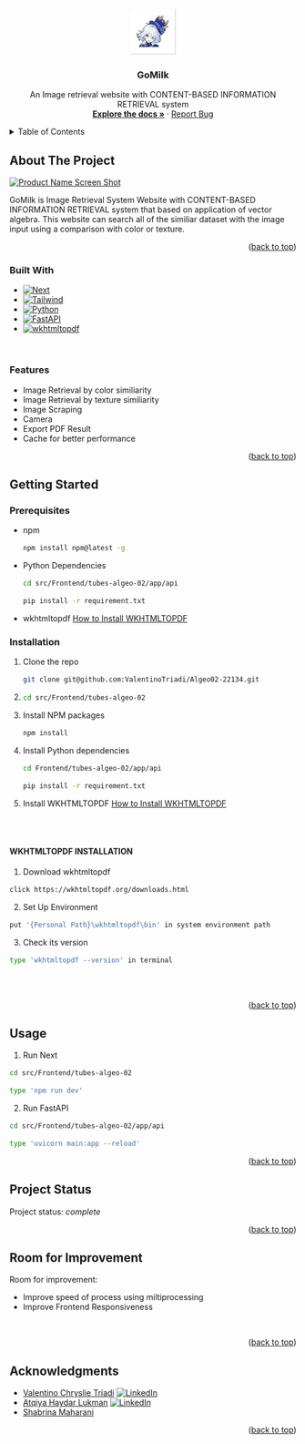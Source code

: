 <!-- Improved compatibility of back to top link: See: https://github.com/othneildrew/Best-README-Template/pull/73 -->
<a name="readme-top"></a>
<!--
*** Thanks for checking out the Best-README-Template. If you have a suggestion
*** that would make this better, please fork the repo and create a pull request
*** or simply open an issue with the tag "enhancement".
*** Don't forget to give the project a star!
*** Thanks again! Now go create something AMAZING! :D
-->



<!-- PROJECT SHIELDS -->
<!--
*** I'm using markdown "reference style" links for readability.
*** Reference links are enclosed in brackets [ ] instead of parentheses ( ).
*** See the bottom of this document for the declaration of the reference variables
*** for contributors-url, forks-url, etc. This is an optional, concise syntax you may use.
*** https://www.markdownguide.org/basic-syntax/#reference-style-links
-->


<!-- PROJECT LOGO -->
<br />
<div align="center">
  <a href="https://github.com/ValentinoTriadi/Algeo02-22134">
    <img src="img/logo.png" alt="Logo" width="80" height="80">
  </a>

<h3 align="center">GoMilk</h3>

  <p align="center">
    An Image retrieval website with CONTENT-BASED INFORMATION RETRIEVAL system 
    <br />
    <a href="https://github.com/ValentinoTriadi/Algeo02-22134"><strong>Explore the docs »</strong></a>
    ·
    <a href="https://github.com/ValentinoTriadi/Algeo02-22134/issues">Report Bug</a>
    <br/>
  </p>
</div>



<!-- TABLE OF CONTENTS -->
<details>
  <summary>Table of Contents</summary>
  <ol>
    <li>
      <a href="#about-the-project">About The Project</a>
      <ul>
        <li><a href="#built-with">Built With</a></li>
        <li><a href="#features">Built With</a></li>
      </ul>
    </li>
    <li>
      <a href="#getting-started">Getting Started</a>
      <ul>
        <li><a href="#prerequisites">Prerequisites</a></li>
        <li><a href="#installation">Installation</a></li>
      </ul>
    </li>
    <li><a href="#usage">Usage</a></li>
    <li><a href="#Project-Status">Project Status</a></li>
    <li><a href="#Room-for-Improvement">Room for Improvement</a></li>
    <li><a href="#Acknowledgments">Acknowledgments</a></li>
  </ol>
</details>



<!-- ABOUT THE PROJECT -->
## About The Project

[![Product Name Screen Shot][product-screenshot]](https://example.com)

GoMilk is Image Retrieval System Website with CONTENT-BASED INFORMATION RETRIEVAL system that based on application of vector algebra. This website can search all of the similiar dataset with the image input using a comparison with color or texture.

<p align="right">(<a href="#readme-top">back to top</a>)</p>



### Built With

* [![Next][Next.js]][Next-url]
* [![Tailwind][TailwindCSS]][Tailwind-url]
* [![Python][Python]][Python-url]
* [![FastAPI][FastAPI]][FastAPI-url]
* [![wkhtmltopdf][wkhtmltopdf]][wkhtmltopdf-url]

<br/>

### Features

* Image Retrieval by color similiarity
* Image Retrieval by texture similiarity
* Image Scraping
* Camera
* Export PDF Result
* Cache for better performance

<p align="right">(<a href="#readme-top">back to top</a>)</p>



<!-- GETTING STARTED -->
## Getting Started

### Prerequisites
* npm
  ```sh
  npm install npm@latest -g
  ```
* Python Dependencies
  ```sh
  cd src/Frontend/tubes-algeo-02/app/api
  ```
  ```sh
  pip install -r requirement.txt
  ```
* wkhtmltopdf
  <a href= #WKHTMLTOPDF-INSTALLATION>How to Install WKHTMLTOPDF</a>

### Installation
1. Clone the repo
   ```sh
   git clone git@github.com:ValentinoTriadi/Algeo02-22134.git
   ```
2. ```sh
   cd src/Frontend/tubes-algeo-02
   ```
3. Install NPM packages
   ```sh
   npm install
   ```
4. Install Python dependencies
   ```sh
   cd Frontend/tubes-algeo-02/app/api
   ```
   ```sh
   pip install -r requirement.txt
   ```
4. Install WKHTMLTOPDF
  <a href="#WKHTMLTOPDF-INSTALLATION">How to Install WKHTMLTOPDF</a>

<br/>
<br/>

#### WKHTMLTOPDF INSTALLATION
1. Download wkhtmltopdf
  ```sh
  click https://wkhtmltopdf.org/downloads.html
  ```
2. Set Up Environment
  ```sh
  put '{Personal Path}\wkhtmltopdf\bin' in system environment path 
  ```
3. Check its version
  ```sh
  type 'wkhtmltopdf --version' in terminal
  ```
<br/>
<br/>
 
<p align="right">(<a href="#readme-top">back to top</a>)</p>



<!-- USAGE EXAMPLES -->
## Usage

1. Run Next
  ```sh
  cd src/Frontend/tubes-algeo-02
  ```
  ```sh
  type 'npm run dev'
  ```
2. Run FastAPI
  ```sh
  cd src/Frontend/tubes-algeo-02/app/api
  ```
  ```sh
  type 'uvicorn main:app --reload'
  ```

<p align="right">(<a href="#readme-top">back to top</a>)</p>


<!-- PROJECT STATUS -->
## Project Status
Project status: _complete_ 
<br/>
<p align="right">(<a href="#readme-top">back to top</a>)</p>

<!-- ROOM FOR IMPROVEMENT -->
## Room for Improvement
Room for improvement:
- Improve speed of process using miltiprocessing
- Improve Frontend Responsiveness 
<br/>
<p align="right">(<a href="#readme-top">back to top</a>)</p>

<!-- ACKNOWLEDGMENTS -->
## Acknowledgments
* [Valentino Chryslie Triadi](https://github.com/ValentinoTriadi)
[![LinkedIn][linkedin-shield-valen]][linkedin-valen]
* [Atqiya Haydar Lukman](https://github.com/AtqiyaHaydar)
[![LinkedIn][linkedin-shield-qiya]][linkedin-qiya]
* [Shabrina Maharani](https://github.com/Maharanish)

<p align="right">(<a href="#readme-top">back to top</a>)</p>



<!-- MARKDOWN LINKS & IMAGES -->
<!-- https://www.markdownguide.org/basic-syntax/#reference-style-links -->
[linkedin-shield]: https://img.shields.io/badge/-LinkedIn-black.svg?style=for-the-badge&logo=linkedin&colorB=555
[linkedin-url]: https://linkedin.com/in/linkedin_username
[product-screenshot]: images/screenshot.png
[Next.js]: https://img.shields.io/badge/next.js-000000?style=for-the-badge&logo=nextdotjs&logoColor=white
[Next-url]: https://nextjs.org/
[TailwindCSS]: https://img.shields.io/badge/tailwind-000000?style=for-the-badge&logo=tailwindcss&logoColor=white
[Tailwind-url]: https://tailwindcss.com/
[Python-url]: https://www.python.org/
[Python]: https://img.shields.io/badge/python-000000?style=for-the-badge&logo=python&logoColor=white
[FastAPI-url]: https://fastapi.tiangolo.com/
[FastAPI]: https://img.shields.io/badge/fastapi-000000?style=for-the-badge&logo=fastapi&logoColor=white
[wkhtmltopdf]: https://img.shields.io/badge/wkhtmltopdf-000000?style=for-the-badge&logo=wkhtmltopdf&logoColor=white
[wkhtmltopdf-url]: https://wkhtmltopdf.org/
[linkedin-shield-valen]: https://img.shields.io/badge/Linkedin-Valentino%20Triadi-000000?style=for-the-badge&logo=linkedin&logoColor=white
[linkedin-valen]: https://linkedin.com/in/valentino-triadi
[linkedin-shield-qiya]: https://img.shields.io/badge/Linkedin-Atqiya%20Haydar-000000?style=for-the-badge&logo=linkedin&logoColor=white
[linkedin-qiya]: https://linkedin.com/in/atqiyahaydar